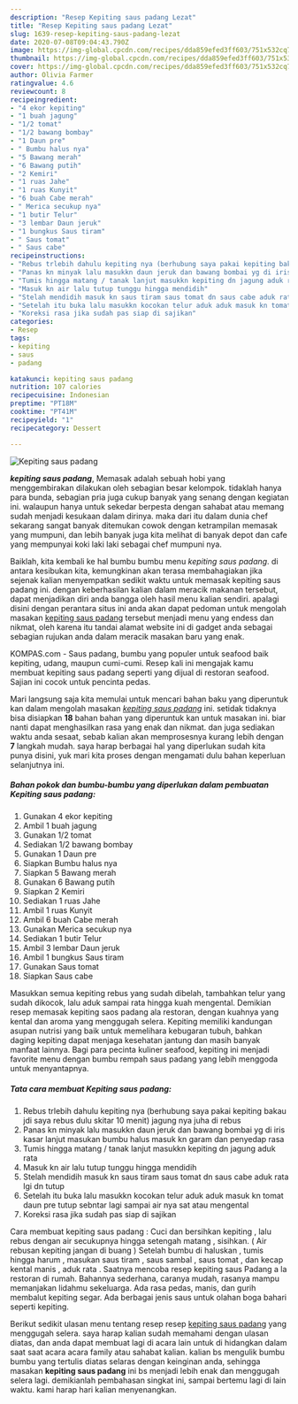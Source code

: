 ```yaml
---
description: "Resep Kepiting saus padang Lezat"
title: "Resep Kepiting saus padang Lezat"
slug: 1639-resep-kepiting-saus-padang-lezat
date: 2020-07-08T09:04:43.790Z
image: https://img-global.cpcdn.com/recipes/dda859efed3ff603/751x532cq70/kepiting-saus-padang-foto-resep-utama.jpg
thumbnail: https://img-global.cpcdn.com/recipes/dda859efed3ff603/751x532cq70/kepiting-saus-padang-foto-resep-utama.jpg
cover: https://img-global.cpcdn.com/recipes/dda859efed3ff603/751x532cq70/kepiting-saus-padang-foto-resep-utama.jpg
author: Olivia Farmer
ratingvalue: 4.6
reviewcount: 8
recipeingredient:
- "4 ekor kepiting"
- "1 buah jagung"
- "1/2 tomat"
- "1/2 bawang bombay"
- "1 Daun pre"
- " Bumbu halus nya"
- "5 Bawang merah"
- "6 Bawang putih"
- "2 Kemiri"
- "1 ruas Jahe"
- "1 ruas Kunyit"
- "6 buah Cabe merah"
- " Merica secukup nya"
- "1 butir Telur"
- "3 lembar Daun jeruk"
- "1 bungkus Saus tiram"
- " Saus tomat"
- " Saus cabe"
recipeinstructions:
- "Rebus trlebih dahulu kepiting nya (berhubung saya pakai kepiting bakau jdi saya rebus dulu skitar 10 menit) jagung nya juha di rebus"
- "Panas kn minyak lalu masukkn daun jeruk dan bawang bombai yg di iris kasar lanjut masukan bumbu halus masuk kn garam dan penyedap rasa"
- "Tumis hingga matang / tanak lanjut masukkn kepiting dn jagung aduk rata"
- "Masuk kn air lalu tutup tunggu hingga mendidih"
- "Stelah mendidih masuk kn saus tiram saus tomat dn saus cabe aduk rata lgi dn tutup"
- "Setelah itu buka lalu masukkn kocokan telur aduk aduk masuk kn tomat daun pre tutup sebntar lagi sampai air nya sat atau mengental"
- "Koreksi rasa jika sudah pas siap di sajikan"
categories:
- Resep
tags:
- kepiting
- saus
- padang

katakunci: kepiting saus padang 
nutrition: 107 calories
recipecuisine: Indonesian
preptime: "PT18M"
cooktime: "PT41M"
recipeyield: "1"
recipecategory: Dessert

---
```



![Kepiting saus padang](https://img-global.cpcdn.com/recipes/dda859efed3ff603/751x532cq70/kepiting-saus-padang-foto-resep-utama.jpg)

<b><i>kepiting saus padang</i></b>, Memasak adalah sebuah hobi yang menggembirakan dilakukan oleh sebagian besar kelompok. tidaklah hanya para bunda, sebagian pria juga cukup banyak yang senang dengan kegiatan ini. walaupun hanya untuk sekedar berpesta dengan sahabat atau memang sudah menjadi kesukaan dalam dirinya. maka dari itu dalam dunia chef sekarang sangat banyak ditemukan cowok dengan ketrampilan memasak yang mumpuni, dan lebih banyak juga kita melihat di banyak depot dan cafe yang mempunyai koki laki laki sebagai chef mumpuni nya.

Baiklah, kita kembali ke hal bumbu bumbu menu <i>kepiting saus padang</i>. di antara kesibukan kita, kemungkinan akan terasa membahagiakan jika sejenak kalian menyempatkan sedikit waktu untuk memasak kepiting saus padang ini. dengan keberhasilan kalian dalam meracik makanan tersebut, dapat menjadikan diri anda bangga oleh hasil menu kalian sendiri. apalagi disini dengan perantara situs ini anda akan dapat pedoman untuk mengolah masakan <u>kepiting saus padang</u> tersebut menjadi menu yang endess dan nikmat, oleh karena itu tandai alamat website ini di gadget anda sebagai sebagian rujukan anda dalam meracik masakan baru yang enak.

KOMPAS.com - Saus padang, bumbu yang populer untuk seafood baik kepiting, udang, maupun cumi-cumi. Resep kali ini mengajak kamu membuat kepiting saus padang seperti yang dijual di restoran seafood. Sajian ini cocok untuk pencinta pedas.


Mari langsung saja kita memulai untuk mencari bahan baku yang diperuntuk kan dalam mengolah masakan <u><i>kepiting saus padang</i></u> ini. setidak tidaknya bisa disiapkan <b>18</b> bahan bahan yang diperuntuk kan untuk masakan ini. biar nanti dapat menghasilkan rasa yang enak dan nikmat. dan juga sediakan waktu anda sesaat, sebab kalian akan memprosesnya kurang lebih dengan <b>7</b> langkah mudah. saya harap berbagai hal yang diperlukan sudah kita punya disini, yuk mari kita proses dengan mengamati dulu bahan keperluan selanjutnya ini.

<!--inarticleads1-->

##### Bahan pokok dan bumbu-bumbu yang diperlukan dalam pembuatan Kepiting saus padang:

1. Gunakan 4 ekor kepiting
1. Ambil 1 buah jagung
1. Gunakan 1/2 tomat
1. Sediakan 1/2 bawang bombay
1. Gunakan 1 Daun pre
1. Siapkan  Bumbu halus nya
1. Siapkan 5 Bawang merah
1. Gunakan 6 Bawang putih
1. Siapkan 2 Kemiri
1. Sediakan 1 ruas Jahe
1. Ambil 1 ruas Kunyit
1. Ambil 6 buah Cabe merah
1. Gunakan  Merica secukup nya
1. Sediakan 1 butir Telur
1. Ambil 3 lembar Daun jeruk
1. Ambil 1 bungkus Saus tiram
1. Gunakan  Saus tomat
1. Siapkan  Saus cabe


Masukkan semua kepiting rebus yang sudah dibelah, tambahkan telur yang sudah dikocok, lalu aduk sampai rata hingga kuah mengental. Demikian resep memasak kepiting saos padang ala restoran, dengan kuahnya yang kental dan aroma yang menggugah selera. Kepiting memiliki kandungan asupan nutrisi yang baik untuk memelihara kebugaran tubuh, bahkan daging kepiting dapat menjaga kesehatan jantung dan masih banyak manfaat lainnya. Bagi para pecinta kuliner seafood, kepiting ini menjadi favorite menu dengan bumbu rempah saus padang yang lebih menggoda untuk menyantapnya. 

<!--inarticleads2-->

##### Tata cara membuat Kepiting saus padang:

1. Rebus trlebih dahulu kepiting nya (berhubung saya pakai kepiting bakau jdi saya rebus dulu skitar 10 menit) jagung nya juha di rebus
1. Panas kn minyak lalu masukkn daun jeruk dan bawang bombai yg di iris kasar lanjut masukan bumbu halus masuk kn garam dan penyedap rasa
1. Tumis hingga matang / tanak lanjut masukkn kepiting dn jagung aduk rata
1. Masuk kn air lalu tutup tunggu hingga mendidih
1. Stelah mendidih masuk kn saus tiram saus tomat dn saus cabe aduk rata lgi dn tutup
1. Setelah itu buka lalu masukkn kocokan telur aduk aduk masuk kn tomat daun pre tutup sebntar lagi sampai air nya sat atau mengental
1. Koreksi rasa jika sudah pas siap di sajikan


Cara membuat kepiting saus padang : Cuci dan bersihkan kepiting , lalu rebus dengan air secukupnya hingga setengah matang , sisihkan. ( Air rebusan kepiting jangan di buang ) Setelah bumbu di haluskan , tumis hingga harum , masukan saus tiram , saus sambal , saus tomat , dan kecap kental manis , aduk rata . Saatnya mencoba resep kepiting saus Padang a la restoran di rumah. Bahannya sederhana, caranya mudah, rasanya mampu memanjakan lidahmu sekeluarga. Ada rasa pedas, manis, dan gurih membalut kepiting segar. Ada berbagai jenis saus untuk olahan boga bahari seperti kepiting. 

Berikut sedikit ulasan menu tentang resep resep <u>kepiting saus padang</u> yang menggugah selera. saya harap kalian sudah memahami dengan ulasan diatas, dan anda dapat membuat lagi di acara lain untuk di hidangkan dalam saat saat acara acara family atau sahabat kalian. kalian bs mengulik bumbu bumbu yang tertulis diatas selaras dengan keinginan anda, sehingga masakan <b>kepiting saus padang</b> ini bs menjadi lebih enak dan menggugah selera lagi. demikianlah pembahasan singkat ini, sampai bertemu lagi di lain waktu. kami harap hari kalian menyenangkan.

